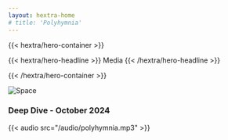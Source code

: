 ```yaml
---
layout: hextra-home
# title: 'Polyhymnia'
---
```

{{< hextra/hero-container >}}

{{< hextra/hero-headline >}} Media {{< /hextra/hero-headline >}}

{{< /hextra/hero-container >}}

![Space](/images/40x40.png)

### Deep Dive - October 2024

{{< audio src="/audio/polyhymnia.mp3" >}}
